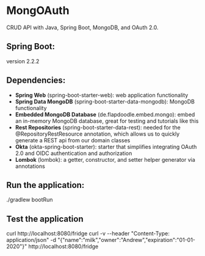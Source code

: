 # MongOAuth
CRUD API with Java, Spring Boot, MongoDB, and OAuth 2.0.

## Spring Boot:
version 2.2.2

## Dependencies:
* **Spring Web** (spring-boot-starter-web): web application functionality
* **Spring Data MongoDB** (spring-boot-starter-data-mongodb): MongoDB functionality
* **Embedded MongoDB Database** (de.flapdoodle.embed.mongo): embed an in-memory MongoDB database, great for testing and tutorials like this
* **Rest Repositories** (spring-boot-starter-data-rest): needed for the @RepositoryRestResource annotation, which allows us to quickly generate a REST api from our domain classes
* **Okta** (okta-spring-boot-starter): starter that simplifies integrating OAuth 2.0 and OIDC authentication and authorization
* **Lombok** (lombok): a getter, constructor, and setter helper generator via annotations

## Run the application:
./gradlew bootRun

## Test the application
curl http://localhost:8080/fridge
curl -v --header "Content-Type: application/json" -d  "{\"name\":\"milk\",\"owner\":\"Andrew\",\"expiration\":\"01-01-2020\"}" http://localhost:8080/fridge

